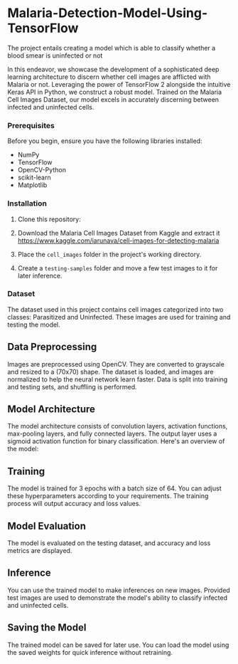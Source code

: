 # Malaria-Detection-Model-Using-TensorFlow
The project entails creating a model which is able to classify whether a blood smear is uninfected or not

In this endeavor, we showcase the development of a sophisticated deep learning architecture to discern whether cell images are afflicted with Malaria or not. Leveraging the power of TensorFlow 2 alongside the intuitive Keras API in Python, we construct a robust model. Trained on the Malaria Cell Images Dataset, our model excels in accurately discerning between infected and uninfected cells.
### Prerequisites

Before you begin, ensure you have the following libraries installed:

- NumPy
- TensorFlow
- OpenCV-Python
- scikit-learn
- Matplotlib

### Installation

1. Clone this repository:



2. Download the Malaria Cell Images Dataset from Kaggle and extract it https://www.kaggle.com/iarunava/cell-images-for-detecting-malaria

3. Place the `cell_images` folder in the project's working directory.

4. Create a `testing-samples` folder and move a few test images to it for later inference.

### Dataset

The dataset used in this project contains cell images categorized into two classes: Parasitized and Uninfected. These images are used for training and testing the model.

## Data Preprocessing

Images are preprocessed using OpenCV. They are converted to grayscale and resized to a (70x70) shape. The dataset is loaded, and images are normalized to help the neural network learn faster. Data is split into training and testing sets, and shuffling is performed.

## Model Architecture
The model architecture consists of convolution layers, activation functions, max-pooling layers, and fully connected layers. The output layer uses a sigmoid activation function for binary classification. Here's an overview of the model:
## Training

The model is trained for 3 epochs with a batch size of 64. You can adjust these hyperparameters according to your requirements. The training process will output accuracy and loss values.

## Model Evaluation

The model is evaluated on the testing dataset, and accuracy and loss metrics are displayed.

## Inference

You can use the trained model to make inferences on new images. Provided test images are used to demonstrate the model's ability to classify infected and uninfected cells.

## Saving the Model

The trained model can be saved for later use. You can load the model using the saved weights for quick inference without retraining.

